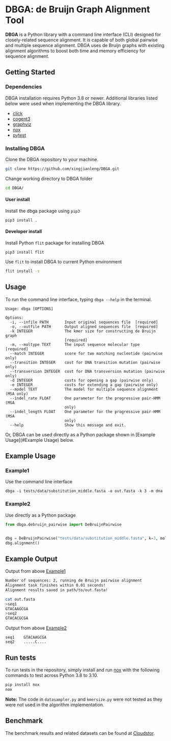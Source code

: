 # DBGA: de Bruijn Graph Alignment Tool

**DBGA** is a Python library with a command line interface (CLI) designed for closely-related sequence alignment. It is capable of both global pairwise and multiple sequence alignment. DBGA uses de Bruijn graphs with existing alignment algorithms to boost both time and memory efficiency for sequence alignment. 

##  Getting Started

### Dependencies

DBGA installation requires Python 3.8 or newer. Additional libraries listed below were used when implementing the DBGA library.

- [click](https://pypi.org/project/click/)
- [cogent3](https://pypi.org/project/cogent3/)
- [graphviz](https://pypi.org/project/graphviz/)
- [nox](https://pypi.org/project/nox/)
- [pytest](https://pypi.org/project/pytest/)

### Installing DBGA

Clone the DBGA repository to your machine.

```bash
git clone https://github.com/xingjianleng/DBGA.git
```

Change working directory to DBGA folder

```bash
cd DBGA/
```

#### User install

Install the dbga package using `pip3`

```
pip3 install .
```

#### Developer install

Install Python `flit` package for installing DBGA

```
pip3 install flit
```

Use `flit` to install DBGA to current Python environment 

```bash
flit install -s
```


## Usage

To run the command line interface, typing `dbga --help` in the terminal. 

```
Usage: dbga [OPTIONS]

Options:
  -i, --infile PATH       Input original sequences file  [required]
  -o, --outfile PATH      Output aligned sequences file  [required]
  -k INTEGER              The kmer size for constructing de Bruijn graph
                          [required]
  -m, --moltype TEXT      The input sequence molecular type  [required]
  --match INTEGER         score for two matching nucleotide (pairwise only)
  --transition INTEGER    cost for DNA transition mutation (pairwise only)
  --transversion INTEGER  cost for DNA transversion mutation (pairwise only)
  -d INTEGER              costs for opening a gap (pairwise only)
  -e INTEGER              costs for extending a gap (pairwise only)
  --model TEXT            The model for multiple sequence alignment (MSA only)
  --indel_rate FLOAT      One parameter for the progressive pair-HMM (MSA
                          only)
  --indel_length FLOAT    One parameter for the progressive pair-HMM (MSA
                          only)
  --help                  Show this message and exit.
```

Or, DBGA can be used directly as a Python package shown in [Example Usage](#Example Usage) below.

## Example Usage

### Example1

Use the command line interface

```
dbga -i tests/data/substitution_middle.fasta -o out.fasta -k 3 -m dna
```

### Example2

Use directly as a Python package

```python
from dbga.debruijn_pairwise import DeBruijnPairwise


dbg = DeBruijnPairwise("tests/data/substitution_middle.fasta", k=3, moltype="dna")
dbg.alignment()
```

## Example Output

Output from above [Example1](#Example1)

```bash
Number of sequences: 2, running de Bruijn pairwise alignment
Alignment task finishes within 0.01 seconds!
Alignment results saved in path/to/out.fasta!

cat out.fasta
>seq1
GTACAAGCGA
>seq2
GTACACGCGA
```

Output from above [Example2](#Example2)

```
seq1	GTACAAGCGA
seq2	.....C....
```

## Run tests

To run tests in the repository, simply install and run [nox](https://pypi.org/project/nox/) with the following commands to test across Python 3.8 to 3.10.

```bash
pip install nox
nox
```

**Note:** The code in `datasampler.py` and `kmersize.py` were not tested as they were not used in the algorithm implementation.

## Benchmark

The benchmark results and related datasets can be found at [Cloudstor](https://cloudstor.aarnet.edu.au/plus/s/l5k2v2rzS5axfRD).
